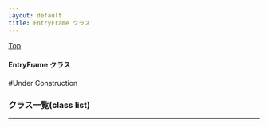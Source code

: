 ```yaml
---
layout: default
title: EntryFrame クラス 
---
```

[Top](../index.html)

#### EntryFrame クラス 

#Under Construction


### クラス一覧(class list)



---
